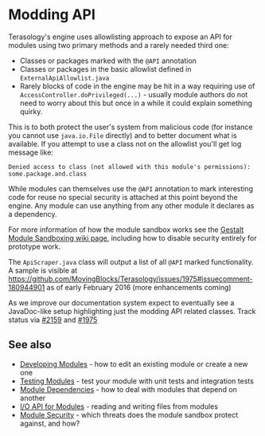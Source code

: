 Modding API
=================

Terasology's engine uses allowlisting approach to expose an API for modules using two primary methods and a rarely needed third one:

* Classes or packages marked with the `@API` annotation
* Classes or packages in the basic allowlist defined in `ExternalApiAllowlist.java`
* Rarely blocks of code in the engine may be hit in a way requiring use of `AccessController.doPrivileged(...)` - usually module authors do not need to worry about this but once in a while it could explain something quirky.

This is to both protect the user's system from malicious code (for instance you cannot use `java.io.File` directly) and to better document what is available. If you attempt to use a class not on the allowlist you'll get log message like:

`Denied access to class (not allowed with this module's permissions): some.package.and.class`

While modules can themselves use the `@API` annotation to mark interesting code for reuse no special security is attached at this point beyond the engine. Any module can use anything from any other module it declares as a dependency.

For more information of how the module sandbox works see the [Gestalt Module Sandboxing wiki page](https://github.com/MovingBlocks/gestalt/wiki/Module%20Sandboxing), including how to disable security entirely for prototype work.

The `ApiScraper.java` class will output a list of all `@API` marked functionality. A sample is visible at https://github.com/MovingBlocks/Terasology/issues/1975#issuecomment-180944901 as of early February 2016 (more enhancements coming)

As we improve our documentation system expect to eventually see a JavaDoc-like setup highlighting just the modding API related classes. Track status via [#2159](https://github.com/MovingBlocks/Terasology/issues/2159) and [#1975](https://github.com/MovingBlocks/Terasology/issues/1975)

## See also

* [Developing Modules](Developing-Modules.md) - how to edit an existing module or create a new one
* [Testing Modules](Testing-Modules.md) - test your module with unit tests and integration tests
* [Module Dependencies](Module-Dependencies.md) - how to deal with modules that depend on another
* [I/O API for Modules](IO-API-for-Modules.md) - reading and writing files from modules
* [Module Security](Module-Security.md) - which threats does the module sandbox protect against, and how?
